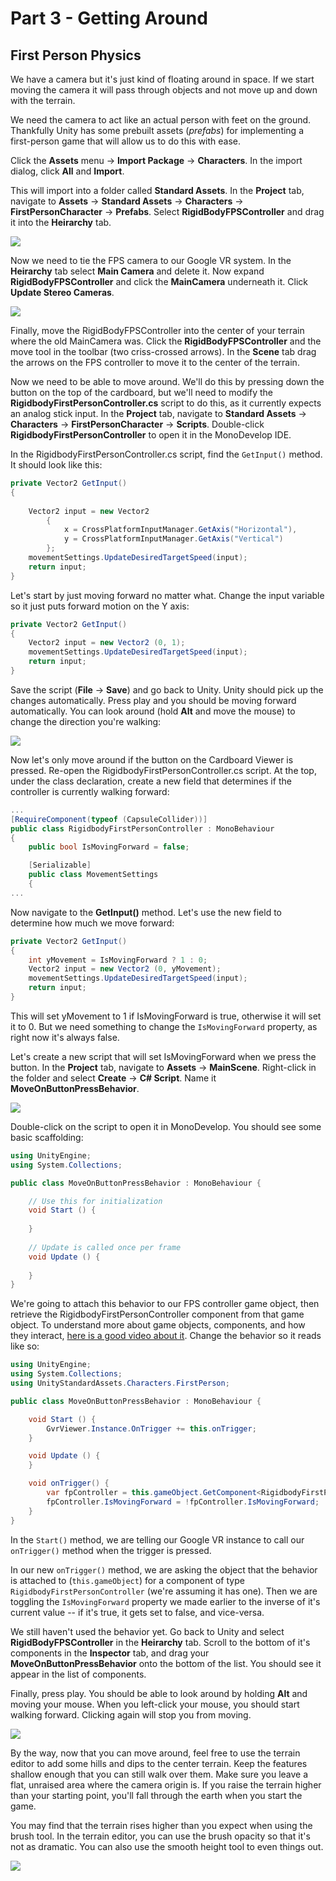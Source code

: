 # Part 3 - Getting Around

## First Person Physics

We have a camera but it's just kind of floating around in space. If we start moving the camera it will pass through objects and not move up and down with the terrain.

We need the camera to act like an actual person with feet on the ground. Thankfully Unity has some prebuilt assets (*prefabs*) for implementing a first-person game that will allow us to do this with ease.

Click the **Assets** menu -> **Import Package** -> **Characters**. In the import dialog, click **All** and **Import**.

This will import into a folder called **Standard Assets**. In the **Project** tab, navigate to **Assets** -> **Standard Assets** -> **Characters** -> **FirstPersonCharacter** -> **Prefabs**. Select **RigidBodyFPSController** and drag it into the **Heirarchy** tab. 

![](images/030_add_fps_controller.gif)

Now we need to tie the FPS camera to our Google VR system. In the **Heirarchy** tab select **Main Camera** and delete it. Now expand **RigidBodyFPSController** and click the **MainCamera** underneath it. Click **Update Stereo Cameras**.

![](images/031_google_vr_fps.gif)

Finally, move the RigidBodyFPSController into the center of your terrain where the old MainCamera was. Click the **RigidBodyFPSController** and the move tool in the toolbar (two criss-crossed arrows). In the **Scene** tab drag the arrows on the FPS controller to move it to the center of the terrain.

Now we need to be able to move around. We'll do this by pressing down the button on the top of the cardboard, but we'll need to modify the **RigidbodyFirstPersonController.cs** script to do this, as it currently expects an analog stick input. In the **Project** tab, navigate to **Standard Assets** -> **Characters** -> **FirstPersonCharacter** -> **Scripts**. Double-click **RigidbodyFirstPersonController** to open it in the MonoDevelop IDE.

In the RigidbodyFirstPersonController.cs script, find the `GetInput()` method. It should look like this:

```csharp
private Vector2 GetInput()
{
    
    Vector2 input = new Vector2
        {
            x = CrossPlatformInputManager.GetAxis("Horizontal"),
            y = CrossPlatformInputManager.GetAxis("Vertical")
        };
    movementSettings.UpdateDesiredTargetSpeed(input);
    return input;
}
```

Let's start by just moving forward no matter what. Change the input variable so it just puts forward motion on the Y axis:

```csharp
private Vector2 GetInput()
{
    Vector2 input = new Vector2 (0, 1);
    movementSettings.UpdateDesiredTargetSpeed(input);
    return input;
}
```

Save the script (**File** -> **Save**) and go back to Unity. Unity should pick up the changes automatically. Press play and you should be moving forward automatically. You can look around (hold **Alt** and move the mouse) to change the direction you're walking:

![](images/032_move_around.gif)

Now let's only move around if the button on the Cardboard Viewer is pressed. Re-open the RigidbodyFirstPersonController.cs script. At the top, under the class declaration, create a new field that determines if the controller is currently walking forward:

```csharp
...
[RequireComponent(typeof (CapsuleCollider))]
public class RigidbodyFirstPersonController : MonoBehaviour
{
    public bool IsMovingForward = false;

    [Serializable]
    public class MovementSettings
    {
...

```

Now navigate to the **GetInput()** method. Let's use the new field to determine how much we move forward:

```csharp
private Vector2 GetInput()
{
    int yMovement = IsMovingForward ? 1 : 0;
    Vector2 input = new Vector2 (0, yMovement);
    movementSettings.UpdateDesiredTargetSpeed(input);
    return input;
}
```

This will set yMovement to 1 if IsMovingForward is true, otherwise it will set it to 0. But we need something to change the `IsMovingForward` property, as right now it's always false.

Let's create a new script that will set IsMovingForward when we press the button. In the **Project** tab, navigate to **Assets** -> **MainScene**. Right-click in the folder and select **Create** -> **C# Script**. Name it **MoveOnButtonPressBehavior**.

![](images/033_create_script.gif)

Double-click on the script to open it in MonoDevelop. You should see some basic scaffolding:

```csharp
using UnityEngine;
using System.Collections;

public class MoveOnButtonPressBehavior : MonoBehaviour {

    // Use this for initialization
    void Start () {
    
    }
    
    // Update is called once per frame
    void Update () {
    
    }
}
```

We're going to attach this behavior to our FPS controller game object, then retrieve the RigidbodyFirstPersonController component from that game object. To understand more about game objects, components, and how they interact, [here is a good video about it](https://unity3d.com/learn/tutorials/topics/interface-essentials/game-objects-and-components). Change the behavior so it reads like so:

```csharp
using UnityEngine;
using System.Collections;
using UnityStandardAssets.Characters.FirstPerson;

public class MoveOnButtonPressBehavior : MonoBehaviour {

    void Start () {
        GvrViewer.Instance.OnTrigger += this.onTrigger;
    }

    void Update () {
    }

    void onTrigger() {
        var fpController = this.gameObject.GetComponent<RigidbodyFirstPersonController> ();
        fpController.IsMovingForward = !fpController.IsMovingForward;
    }
}
```

In the `Start()` method, we are telling our Google VR instance to call our `onTrigger()` method when the trigger is pressed.

In our new `onTrigger()` method, we are asking the object that the behavior is attached to (`this.gameObject`) for a component of type `RigidbodyFirstPersonController` (we're assuming it has one). Then we are toggling the `IsMovingForward` property we made earlier to the inverse of it's current value -- if it's true, it gets set to false, and vice-versa. 

We still haven't used the behavior yet. Go back to Unity and select **RigidBodyFPSController** in the **Heirarchy** tab. Scroll to the bottom of it's components in the **Inspector** tab, and drag your **MoveOnButtonPressBehavior** onto the bottom of the list. You should see it appear in the list of components.

Finally, press play. You should be able to look around by holding **Alt** and moving your mouse. When you left-click your mouse, you should start walking forward. Clicking again will stop you from moving.

![](images/035_button_press.gif)

By the way, now that you can move around, feel free to use the terrain editor to add some hills and dips to the center terrain. Keep the features shallow enough that you can still walk over them. Make sure you leave a flat, unraised area where the camera origin is. If you raise the terrain higher than your starting point, you'll fall through the earth when you start the game.

You may find that the terrain rises higher than you expect when using the brush tool. In the terrain editor, you can use the brush opacity so that it's not as dramatic. You can also use the smooth height tool to even things out.

![](images/036_hills.gif)
